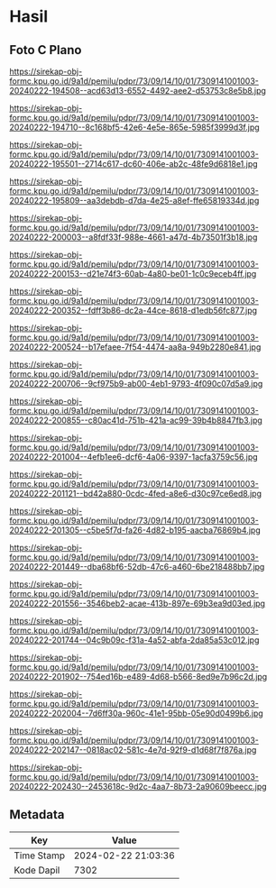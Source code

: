 # Hasil

## Foto C Plano

https://sirekap-obj-formc.kpu.go.id/9a1d/pemilu/pdpr/73/09/14/10/01/7309141001003-20240222-194508--acd63d13-6552-4492-aee2-d53753c8e5b8.jpg

https://sirekap-obj-formc.kpu.go.id/9a1d/pemilu/pdpr/73/09/14/10/01/7309141001003-20240222-194710--8c168bf5-42e6-4e5e-865e-5985f3999d3f.jpg

https://sirekap-obj-formc.kpu.go.id/9a1d/pemilu/pdpr/73/09/14/10/01/7309141001003-20240222-195501--2714c617-dc60-406e-ab2c-48fe9d6818e1.jpg

https://sirekap-obj-formc.kpu.go.id/9a1d/pemilu/pdpr/73/09/14/10/01/7309141001003-20240222-195809--aa3debdb-d7da-4e25-a8ef-ffe65819334d.jpg

https://sirekap-obj-formc.kpu.go.id/9a1d/pemilu/pdpr/73/09/14/10/01/7309141001003-20240222-200003--a8fdf33f-988e-4661-a47d-4b73501f3b18.jpg

https://sirekap-obj-formc.kpu.go.id/9a1d/pemilu/pdpr/73/09/14/10/01/7309141001003-20240222-200153--d21e74f3-60ab-4a80-be01-1c0c9eceb4ff.jpg

https://sirekap-obj-formc.kpu.go.id/9a1d/pemilu/pdpr/73/09/14/10/01/7309141001003-20240222-200352--fdff3b86-dc2a-44ce-8618-d1edb56fc877.jpg

https://sirekap-obj-formc.kpu.go.id/9a1d/pemilu/pdpr/73/09/14/10/01/7309141001003-20240222-200524--b17efaee-7f54-4474-aa8a-949b2280e841.jpg

https://sirekap-obj-formc.kpu.go.id/9a1d/pemilu/pdpr/73/09/14/10/01/7309141001003-20240222-200706--9cf975b9-ab00-4eb1-9793-4f090c07d5a9.jpg

https://sirekap-obj-formc.kpu.go.id/9a1d/pemilu/pdpr/73/09/14/10/01/7309141001003-20240222-200855--c80ac41d-751b-421a-ac99-39b4b8847fb3.jpg

https://sirekap-obj-formc.kpu.go.id/9a1d/pemilu/pdpr/73/09/14/10/01/7309141001003-20240222-201004--4efb1ee6-dcf6-4a06-9397-1acfa3759c56.jpg

https://sirekap-obj-formc.kpu.go.id/9a1d/pemilu/pdpr/73/09/14/10/01/7309141001003-20240222-201121--bd42a880-0cdc-4fed-a8e6-d30c97ce6ed8.jpg

https://sirekap-obj-formc.kpu.go.id/9a1d/pemilu/pdpr/73/09/14/10/01/7309141001003-20240222-201305--c5be5f7d-fa26-4d82-b195-aacba76869b4.jpg

https://sirekap-obj-formc.kpu.go.id/9a1d/pemilu/pdpr/73/09/14/10/01/7309141001003-20240222-201449--dba68bf6-52db-47c6-a460-6be218488bb7.jpg

https://sirekap-obj-formc.kpu.go.id/9a1d/pemilu/pdpr/73/09/14/10/01/7309141001003-20240222-201556--3546beb2-acae-413b-897e-69b3ea9d03ed.jpg

https://sirekap-obj-formc.kpu.go.id/9a1d/pemilu/pdpr/73/09/14/10/01/7309141001003-20240222-201744--04c9b09c-f31a-4a52-abfa-2da85a53c012.jpg

https://sirekap-obj-formc.kpu.go.id/9a1d/pemilu/pdpr/73/09/14/10/01/7309141001003-20240222-201902--754ed16b-e489-4d68-b566-8ed9e7b96c2d.jpg

https://sirekap-obj-formc.kpu.go.id/9a1d/pemilu/pdpr/73/09/14/10/01/7309141001003-20240222-202004--7d6ff30a-960c-41e1-95bb-05e90d0499b6.jpg

https://sirekap-obj-formc.kpu.go.id/9a1d/pemilu/pdpr/73/09/14/10/01/7309141001003-20240222-202147--0818ac02-581c-4e7d-92f9-d1d68f7f876a.jpg

https://sirekap-obj-formc.kpu.go.id/9a1d/pemilu/pdpr/73/09/14/10/01/7309141001003-20240222-202430--2453618c-9d2c-4aa7-8b73-2a90609beecc.jpg


## Metadata

| Key        | Value               |
| ---------- | ------------------- |
| Time Stamp | 2024-02-22 21:03:36 |
| Kode Dapil | 7302                |



